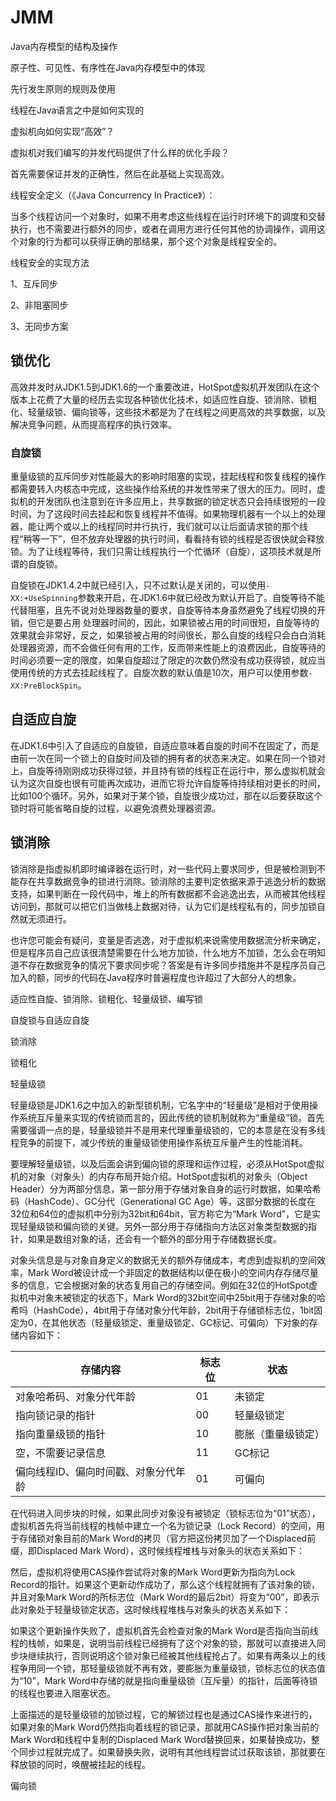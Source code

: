 # JMM

Java内存模型的结构及操作

原子性、可见性、有序性在Java内存模型中的体现

先行发生原则的规则及使用

线程在Java语言之中是如何实现的



虚拟机向如何实现“高效”？

虚拟机对我们编写的并发代码提供了什么样的优化手段？



首先需要保证并发的正确性，然后在此基础上实现高效。

线程安全定义（《Java Concurrency In Practice》）：

​	当多个线程访问一个对象时，如果不用考虑这些线程在运行时环境下的调度和交替执行，也不需要进行额外的同步，或者在调用方进行任何其他的协调操作，调用这个对象的行为都可以获得正确的那结果，那个这个对象是线程安全的。



线程安全的实现方法

1、互斥同步

2、非阻塞同步

3、无同步方案

## 锁优化

高效并发时从JDK1.5到JDK1.6的一个重要改进，HotSpot虚拟机开发团队在这个版本上花费了大量的经历去实现各种锁优化技术，如适应性自旋、锁消除、锁粗化、轻量级锁、偏向锁等，这些技术都是为了在线程之间更高效的共享数据，以及解决竞争问题，从而提高程序的执行效率。

### 自旋锁

重量级锁的互斥同步对性能最大的影响时阻塞的实现，挂起线程和恢复线程的操作都需要转入内核态中完成，这些操作给系统的并发性带来了很大的压力。同时，虚拟机的开发团队也注意到在许多应用上，共享数据的锁定状态只会持续很短的一段时间，为了这段时间去挂起和恢复线程并不值得。如果物理机器有一个以上的处理器，能让两个或以上的线程同时并行执行，我们就可以让后面请求锁的那个线程“稍等一下”，但不放弃处理器的执行时间，看看持有锁的线程是否很快就会释放锁。为了让线程等待，我们只需让线程执行一个忙循环（自旋），这项技术就是所谓的自旋锁。

自旋锁在JDK1.4.2中就已经引入，只不过默认是关闭的，可以使用`-XX:+UseSpinning`参数来开启，在JDK1.6中就已经改为默认开启了。自旋等待不能代替阻塞，且先不说对处理器数量的要求，自旋等待本身虽然避免了线程切换的开销，但它是要占用 处理器时间的，因此，如果锁被占用的时间很短，自旋等待的效果就会非常好，反之，如果锁被占用的时间很长，那么自旋的线程只会白白消耗处理器资源，而不会做任何有用的工作，反而带来性能上的浪费因此，自旋等待的时间必须要一定的限度，如果自旋超过了限定的次数仍然没有成功获得锁，就应当使用传统的方式去挂起线程了。自旋次数的默认值是10次，用户可以使用参数`-XX:PreBlockSpin`。

## 自适应自旋

在JDK1.6中引入了自适应的自旋锁，自适应意味着自旋的时间不在固定了，而是由前一次在同一个锁上的自旋时间及锁的拥有者的状态来决定。如果在同一个锁对上，自旋等待刚刚成功获得过锁，并且持有锁的线程正在运行中，那么虚拟机就会认为这次自旋也很有可能再次成功，进而它将允许自旋等待持续相对更长的时间，比如100个循环。另外，如果对于某个锁，自旋很少成功过，那在以后要获取这个锁时将可能省略自旋的过程，以避免浪费处理器资源。

## 锁消除

锁消除是指虚拟机即时编译器在运行时，对一些代码上要求同步，但是被检测到不能存在共享数据竞争的锁进行消除。锁消除的主要判定依据来源于逃逸分析的数据支持，如果判断在一段代码中，堆上的所有数据都不会逃逸出去，从而被其他线程访问到，那就可以把它们当做栈上数据对待，认为它们是线程私有的，同步加锁自然就无须进行。

也许您可能会有疑问，变量是否逃逸，对于虚拟机来说需使用数据流分析来确定，但是程序员自己应该很清楚需要在什么地方加锁，什么地方不加锁，怎么会在明知道不存在数据竞争的情况下要求同步呢？答案是有许多同步措施并不是程序员自己加入的额，同步的代码在Java程序时普遍程度也许超过了大部分人的想象。





适应性自旋、锁消除、锁粗化、轻量级锁、编写锁

自旋锁与自适应自旋

锁消除

锁粗化

轻量级锁

轻量级锁是JDK1.6之中加入的新型锁机制，它名字中的“轻量级”是相对于使用操作系统互斥量来实现的传统锁而言的，因此传统的锁机制就称为“重量级”锁。首先需要强调一点的是，轻量级锁并不是用来代理重量级锁的，它的本意是在没有多线程竞争的前提下，减少传统的重量级锁使用操作系统互斥量产生的性能消耗。

要理解轻量级锁，以及后面会讲到偏向锁的原理和运作过程，必须从HotSpot虚拟机的对象（对象头）的内存布局开始介绍。HotSpot虚拟机的对象头（Object Header）分为两部分信息，第一部分用于存储对象自身的运行时数据，如果哈希码（HashCode）、GC分代（Generational GC Age）等，这部分数据的长度在32位和64位的虚拟机中分别为32bit和64bit，官方称它为“Mark Word”，它是实现轻量级锁和偏向锁的关键。另外一部分用于存储指向方法区对象类型数据的指针，如果是数组对象的话，还会有一个额外的部分用于存储数据长度。

对象头信息是与对象自身定义的数据无关的额外存储成本，考虑到虚拟机的空间效率，Mark Word被设计成一个非固定的数据结构以便在极小的空间内存存储尽量多的信息，它会根据对象的状态复用自己的存储空间。例如在32位的HotSpot虚拟机中对象未被锁定的状态下，Mark Word的32bit空间中25bit用于存储对象的哈希吗（HashCode），4bit用于存储对象分代年龄，2bit用于存储锁标志位，1bit固定为0，在其他状态（轻量级锁定、重量级锁定、GC标记、可偏向）下对象的存储内容如下：

| 存储内容                             | 标志位 | 状态               |
| ------------------------------------ | ------ | ------------------ |
| 对象哈希码、对象分代年龄             | 01     | 未锁定             |
| 指向锁记录的指针                     | 00     | 轻量级锁定         |
| 指向重量级锁的指针                   | 10     | 膨胀（重量级锁定） |
| 空，不需要记录信息                   | 11     | GC标记             |
| 偏向线程ID、偏向时间戳、对象分代年龄 | 01     | 可偏向             |

在代码进入同步块的时候，如果此同步对象没有被锁定（锁标志位为“01”状态），虚拟机首先将当前线程的栈帧中建立一个名为锁记录（Lock Record）的空间，用于存储锁对象目前的Mark Word的拷贝（官方把这份拷贝加了一个Displaced前缀，即Displaced Mark Word），这时候线程堆栈与对象头的状态关系如下：



然后，虚拟机将使用CAS操作尝试将对象的Mark Word更新为指向为Lock Record的指针。如果这个更新动作成功了，那么这个线程就拥有了该对象的锁，并且对象Mark Word的所标志位（Mark Word的最后2bit）将变为“00”，即表示此对象处于轻量级锁定状态，这时候线程堆栈与对象头的状态关系如下：



如果这个更新操作失败了，虚拟机首先会检查对象的Mark Word是否指向当前线程的栈帧，如果是，说明当前线程已经拥有了这个对象的锁，那就可以直接进入同步块继续执行，否则说明这个锁对象已经被其他线程抢占了。如果有两条以上的线程争用同一个锁，那轻量级锁就不再有效，要膨胀为重量级锁，锁标志位的状态值为“10”，Mark Word中存储的就是指向重量级锁（互斥量）的指针，后面等待锁的线程也要进入阻塞状态。

上面描述的是轻量级锁的加锁过程，它的解锁过程也是通过CAS操作来进行的，如果对象的Mark Word仍然指向着线程的锁记录，那就用CAS操作把对象当前的Mark Word和线程中复制的Displaced Mark Word替换回来，如果替换成功，整个同步过程就完成了。如果替换失败，说明有其他线程尝试过获取该锁，那就要在释放锁的同时，唤醒被挂起的线程。

偏向锁





























